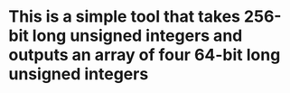 # This is a simple tool that takes 256-bit long unsigned integers and outputs an array of four 64-bit long unsigned integers